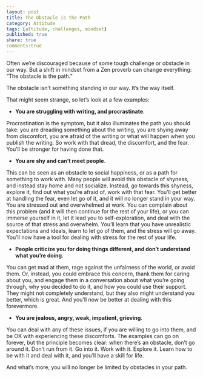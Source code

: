 ```yaml
---
layout: post
title: The Obstacle is the Path
category: Attitude
tags: [attitude, challenges, mindset]
published: true
share: true
comments:true
---
```

Often we’re discouraged because of some tough challenge or obstacle in our way. But a shift in mindset from a Zen proverb can change everything: “The obstacle is the path.”

The obstacle isn’t something standing in our way. It’s the way itself.


That might seem strange, so let’s look at a few examples:

- **You are struggling with writing, and procrastinate**. 
 
Procrastination is the symptom, but it also illuminates the path you should take: you are dreading something about the writing, you are shying away from discomfort, you are afraid of the writing or what will happen when you publish the writing. So work with that dread, the discomfort, and the fear. You’ll be stronger for having done that.

- **You are shy and can’t meet people**. 

This can be seen as an obstacle to social happiness, or as a path for something to work with. Many people will avoid this obstacle of shyness, and instead stay home and not socialize. Instead, go towards this shyness, explore it, find out what you’re afraid of, work with that fear. You’ll get better at handling the fear, even let go of it, and it will no longer stand in your way.
You are stressed out and overwhelmed at work. You can complain about this problem (and it will then continue for the rest of your life), or you can immerse yourself in it, let it lead you to self-exploration, and deal with the source of that stress and overwhelm. You’ll learn that you have unrealistic expectations and ideals, learn to let go of them, and the stress will go away. You’ll now have a tool for dealing with stress for the rest of your life.

- **People criticize you for doing things different, and don’t understand what you’re doing**. 

You can get mad at them, rage against the unfairness of the world, or avoid them. Or, instead, you could embrace this concern, thank them for caring about you, and engage them in a conversation about what you’re going through, why you decided to do it, and how you could use their support. They might not completely understand, but they also might understand you better, which is great. And you’ll now be better at dealing with this forevermore.

- **You are jealous, angry, weak, impatient, grieving**.

 You can deal with any of these issues, if you are willing to go into them, and be OK with experiencing these discomforts.
The examples can go on forever, but the principle becomes clear: when there’s an obstacle, don’t go around it. Don’t run from it. Go into it. Work with it. Explore it. Learn how to be with it and deal with it, and you’ll have a skill for life.

And what’s more, you will no longer be limited by obstacles in your path.
